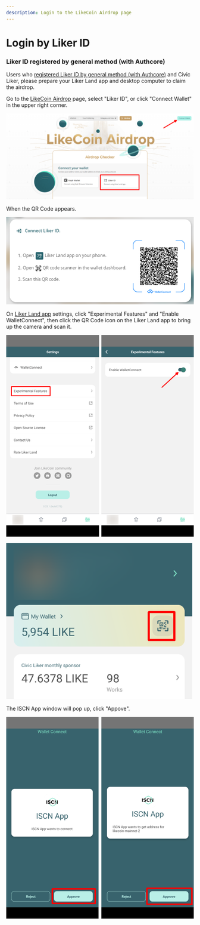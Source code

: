 ```yaml
---
description: Login to the LikeCoin Airdrop page
---
```


# Login by Liker ID

### Liker ID registered by general method (with Authcore)

Users who [registered Liker ID by general method (with Authcore)](../user-guide/liker-id/register/) and Civic Liker, please prepare your Liker Land app and desktop computer to claim the airdrop.

Go to the [LikeCoin Airdrop](https://app.like.co/airdrop/check) page, select "Liker ID", or click "Connect Wallet" in the upper right corner.

![](<../.gitbook/assets/Airdrop 01 Liker Land.png>)

When the QR Code appears.

![](<../.gitbook/assets/Airdrop 02 Liker Land.png>)

On [Liker Land app](https://liker.land/getapp) settings, click "Experimental Features" and "Enable WalletConnect", then click the QR Code icon on the Liker Land app to bring up the camera and scan it.

![](<../.gitbook/assets/Airdrop 02.5 Liker Land-en.png>)

![](<../.gitbook/assets/depub.SPACE 04-en.png>)

The ISCN App window will pop up, click "Appove".

![](<../.gitbook/assets/Airdrop 03 Liker Land-en.png>)
